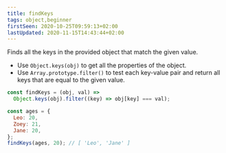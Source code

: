 ```yaml
---
title: findKeys
tags: object,beginner
firstSeen: 2020-10-25T09:59:13+02:00
lastUpdated: 2020-11-15T14:43:44+02:00
---
```


Finds all the keys in the provided object that match the given value.

- Use `Object.keys(obj)` to get all the properties of the object.
- Use `Array.prototype.filter()` to test each key-value pair and return all keys that are equal to the given value.

```js
const findKeys = (obj, val) =>
  Object.keys(obj).filter((key) => obj[key] === val);
```

```js
const ages = {
  Leo: 20,
  Zoey: 21,
  Jane: 20,
};
findKeys(ages, 20); // [ 'Leo', 'Jane' ]
```
